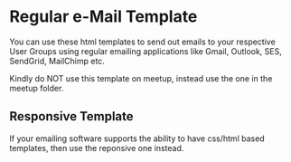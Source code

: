 # Regular e-Mail Template
You can use these html templates to send out emails to your respective User Groups using regular emailing applications like Gmail, Outlook, SES, SendGrid, MailChimp etc.

Kindly do NOT use this template on meetup, instead use the one in the meetup folder.

## Responsive Template
If your emailing software supports the ability to have css/html based templates, then use the reponsive one instead.
